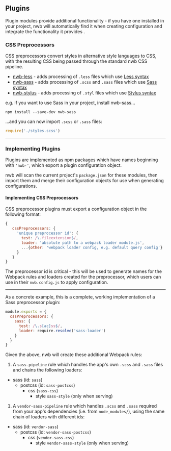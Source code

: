 ## Plugins

Plugin modules provide additional functionality - if you have one installed in your project, nwb will automatically find it when creating configuration and integrate the functionality it provides .

### CSS Preprocessors

CSS preprocessors convert styles in alternative style languages to CSS, with the resulting CSS being passed through the standard nwb CSS pipeline.

- [nwb-less](https://github.com/insin/nwb-less) - adds processing of `.less` files which use [Less syntax](http://lesscss.org/)
- [nwb-sass](https://github.com/insin/nwb-sass) - adds processing of `.scss` and `.sass` files which use [Sass syntax](http://sass-lang.com/)
- [nwb-stylus](https://github.com/insin/nwb-stylus) - adds processing of `.styl` files which use [Stylus syntax](http://stylus-lang.com/)

e.g. if you want to use Sass in your project, install nwb-sass...

```
npm install --save-dev nwb-sass
```

...and you can now import `.scss` or `.sass` files:

```js
require('./styles.scss')
```

----

### Implementing Plugins

Plugins are implemented as npm packages which have names beginning with `'nwb-'`, which export a plugin configuration object.

nwb will scan the current project's `package.json` for these modules, then import them and merge their configuration objects for use when generating configurations.

#### Implementing CSS Preprocessors

CSS preprocessor plugins must export a configuration object in the following format:

   ```js
   {
      cssPreprocessors: {
        'unique preprocessor id': {
          test: /\.fileextension$/,
          loader: 'absolute path to a webpack loader module.js',
          ...{other: 'webpack loader config, e.g. default query config'}
        }
      }
   }
   ```

The preprocessor id is critical - this will be used to generate names for the Webpack rules and loaders created for the preprocessor, which users can use in their `nwb.config.js` to apply configuration.

----

As a concrete example, this is a complete, working implementation of a Sass preprocessor plugin:

```js
module.exports = {
  cssPreprocessors: {
    sass: {
      test: /\.s[ac]ss$/,
      loader: require.resolve('sass-loader')
    }
  }
}
```

Given the above, nwb will create these additional Webpack rules:

1. A `sass-pipeline` rule which handles the app's own `.scss` and `.sass` files and chains the following loaders:

  - sass (id: `sass`)
    - postcss (id: `sass-postcss`)
      - css (`sass-css`)
        - style `sass-style` (only when serving)

1. A `vendor-sass-pipeline` rule which handles `.scss` and `.sass` required from your app's dependencies (i.e. from `node_modules/`), using the same chain of loaders with different ids:

  - sass (id: `vendor-sass`)
    - postcss (id: `vendor-sass-postcss`)
      - css (`vendor-sass-css`)
        - style `vendor-sass-style` (only when serving)
